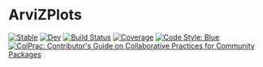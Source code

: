 # ArviZPlots

[![Stable](https://img.shields.io/badge/docs-stable-blue.svg)](https://arviz-devs.github.io/ArviZPlots.jl/stable)
[![Dev](https://img.shields.io/badge/docs-dev-blue.svg)](https://arviz-devs.github.io/ArviZPlots.jl/dev)
[![Build Status](https://github.com/arviz-devs/ArviZPlots.jl/workflows/CI/badge.svg)](https://github.com/arviz-devs/ArviZPlots.jl/actions)
[![Coverage](https://codecov.io/gh/arviz-devs/ArviZPlots.jl/branch/master/graph/badge.svg)](https://codecov.io/gh/arviz-devs/ArviZPlots.jl)
[![Code Style: Blue](https://img.shields.io/badge/code%20style-blue-4495d1.svg)](https://github.com/invenia/BlueStyle)
[![ColPrac: Contributor's Guide on Collaborative Practices for Community Packages](https://img.shields.io/badge/ColPrac-Contributor's%20Guide-blueviolet)](https://github.com/SciML/ColPrac)

